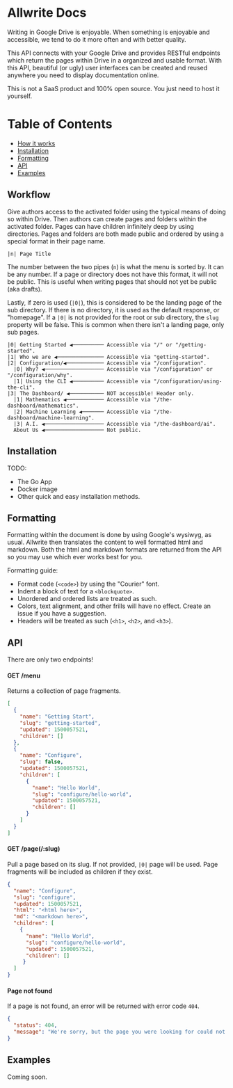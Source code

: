 # Allwrite Docs

Writing in Google Drive is enjoyable. When something is enjoyable and accessible, we tend to do it more often and with better quality.

This API connects with your Google Drive and provides RESTful endpoints which return the pages within Drive in a organized and usable format. With this API, beautiful (or ugly) user interfaces can be created and reused anywhere you need to display documentation online.

This is not a SaaS product and 100% open source. You just need to host it yourself.

# Table of Contents

* [How it works](#how-it-works)
* [Installation](#installation)
* [Formatting](#formatting)
* [API](#api)
* [Examples](#examples)

## Workflow

Give authors access to the activated folder using the typical means of doing so within Drive. Then authors can create pages and folders within the activated folder. Pages can have children infinitely deep by using directories. Pages and folders are both made public and ordered by using a special format in their page name.

```
|n| Page Title
```

The number between the two pipes (`n`) is what the menu is sorted by. It can be any number. If a page or directory does not have this format, it will not be public. This is useful when writing pages that should not yet be public (aka drafts).

Lastly, if zero is used (`|0|`), this is considered to be the landing page of the sub directory. If there is no directory, it is used as the default response, or "homepage". If a `|0|` is not provided for the root or sub directory, the `slug` property will be false. This is common when there isn't a landing page, only sub pages.

```
|0| Getting Started ◀────────── Accessible via "/" or "/getting-started".
|1| Who we are ◀─────────────── Accessible via "getting-started".
|2| Configuration/◀──────────── Accessible via "/configuration".
  |0| Why? ◀─────────────────── Accessible via "/configuration" or "/configuration/why".
  |1| Using the CLI ◀────────── Accessible via "/configuration/using-the-cli".
|3| The Dashboard/ ◀─────────── NOT accessible! Header only.
  |1| Mathematics ◀──────────── Accessible via "/the-dashboard/mathematics".
  |2| Machine Learning ◀─────── Accessible via "/the-dashboard/machine-learning".
  |3| A.I. ◀─────────────────── Accessible via "/the-dashboard/ai".
  About Us ◀─────────────────── Not public.
```

## Installation

TODO:

* The Go App
* Docker image
* Other quick and easy installation methods.

## Formatting

Formatting within the document is done by using Google's wysiwyg, as usual. Allwrite then translates the content to well formatted html and markdown. Both the html and markdown formats are returned from the API so you may use which ever works best for you.

Formatting guide:

* Format code (`<code>`) by using the "Courier" font.
* Indent a block of text for a `<blockquote>`.
* Unordered and ordered lists are treated as such.
* Colors, text alignment, and other frills will have no effect. Create an issue if you have a suggestion.
* Headers will be treated as such (`<h1>`, `<h2>`, and `<h3>`).

## API

There are only two endpoints!

#### GET /menu 

Returns a collection of page fragments.

```json
[
  {
    "name": "Getting Start",
    "slug": "getting-started",
    "updated": 1500057521,
    "children": []
  },
  {
    "name": "Configure",
    "slug": false,
    "updated": 1500057521,
    "children": [
      {
        "name": "Hello World",
        "slug": "configure/hello-world",
        "updated": 1500057521,
        "children": []
      }
    ]
  }
]
```

#### GET /page(/:slug) 

Pull a page based on its slug. If not provided, `|0|` page will be used. Page fragments will be included as children if they exist.

```json
{
  "name": "Configure",
  "slug": "configure",
  "updated": 1500057521,
  "html": "<html here>",
  "md": "<markdown here>",
  "children": [
    {
      "name": "Hello World",
      "slug": "configure/hello-world",
      "updated": 1500057521,
      "children": []
     }
  ]
}
```

#### Page not found

If a page is not found, an error will be returned with error code `404`.

```json
{
  "status": 404,
  "message": "We're sorry, but the page you were looking for could not be found."
}
```

## Examples

Coming soon.
